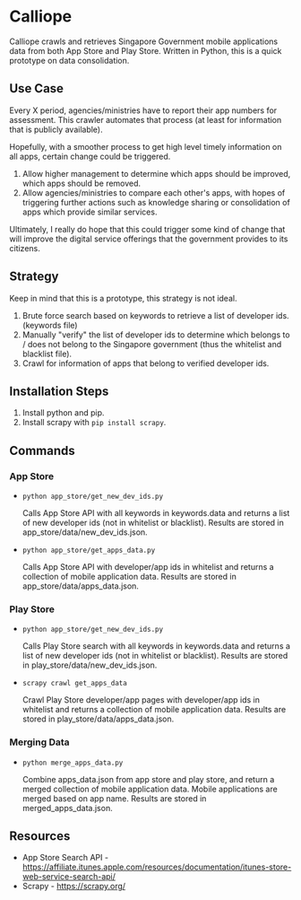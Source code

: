 # Calliope

Calliope crawls and retrieves Singapore Government mobile applications data from both App Store and Play Store. Written in Python, this is a quick prototype on data consolidation.

## Use Case

Every X period, agencies/ministries have to report their app numbers for assessment. This crawler automates that process (at least for information that is publicly available).

Hopefully, with a smoother process to get high level timely information on all apps, certain change could be triggered.

1. Allow higher management to determine which apps should be improved, which apps should be removed.
2. Allow agencies/ministries to compare each other's apps, with hopes of triggering further actions such as knowledge sharing or consolidation of apps which provide similar services.

Ultimately, I really do hope that this could trigger some kind of change that will improve the digital service offerings that the government provides to its citizens.

## Strategy

Keep in mind that this is a prototype, this strategy is not ideal.

1. Brute force search based on keywords to retrieve a list of developer ids. (keywords file)
2. Manually "verify" the list of developer ids to determine which belongs to / does not belong to the Singapore government (thus the whitelist and blacklist file).
3. Crawl for information of apps that belong to verified developer ids.

## Installation Steps

1. Install python and pip.
2. Install scrapy with `pip install scrapy`.

## Commands

### App Store

- `python app_store/get_new_dev_ids.py`

  Calls App Store API with all keywords in keywords.data and returns a list of new developer ids (not in whitelist or blacklist). Results are stored in app_store/data/new_dev_ids.json.

- `python app_store/get_apps_data.py`

  Calls App Store API with developer/app ids in whitelist and returns a collection of mobile application data. Results are stored in app_store/data/apps_data.json.

### Play Store

- `python app_store/get_new_dev_ids.py`

  Calls Play Store search with all keywords in keywords.data and returns a list of new developer ids (not in whitelist or blacklist). Results are stored in play_store/data/new_dev_ids.json.

- `scrapy crawl get_apps_data`

  Crawl Play Store developer/app pages with developer/app ids in whitelist and returns a collection of mobile application data. Results are stored in play_store/data/apps_data.json.

### Merging Data

- `python merge_apps_data.py`

  Combine apps_data.json from app store and play store, and return a merged collection of mobile application data. Mobile applications are merged based on app name. Results are stored in merged_apps_data.json.

## Resources

- App Store Search API - https://affiliate.itunes.apple.com/resources/documentation/itunes-store-web-service-search-api/
- Scrapy - https://scrapy.org/
